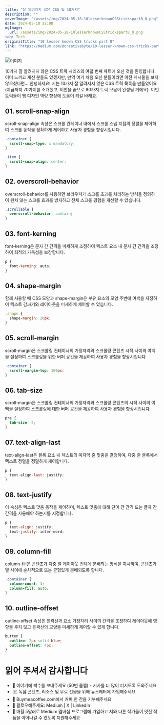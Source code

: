 ```yaml
---
title: "잘 알려지지 않은 CSS 팁 10가지"
description: ""
coverImage: "/assets/img/2024-05-18-10lesserknownCSStrickspart8_0.png"
date: 2024-05-18 22:08
ogImage: 
  url: /assets/img/2024-05-18-10lesserknownCSStrickspart8_0.png
tag: Tech
originalTitle: "10 lesser known CSS tricks part 8"
link: "https://medium.com/@creativebyte/10-lesser-known-css-tricks-part-8-41439222fdeb"
---
```



![이미지](/assets/img/2024-05-18-10lesserknownCSStrickspart8_0.png) 

10가지 잘 알려지지 않은 CSS 트릭 시리즈의 여덟 번째 파트에 오신 것을 환영합니다. 이미 느끼고 계신 분들도 있겠지만, 만약 여기 처음 오신 분들이라면 이전 게시물을 보지 않으셨다면... 안녕하세요! 저는 10가지 잘 알려지지 않은 CSS 트릭 목록을 만들었어요 (지금까지 70가지를 소개했고, 이번을 끝으로 80가지 트릭 모음이 완성될 거에요). 이번 트릭들이 웹 디자인 역량 향상에 도움이 되길 바래요.

## 01. scroll-snap-align

scroll-snap-align 속성은 스크롤 컨테이너 내에서 스크롤 스냅 지점의 정렬을 제어하여 스크롤 동작을 정확하게 제어하고 사용자 경험을 향상시킵니다.

<div class="content-ad"></div>

```css
.container {
  scroll-snap-type: x mandatory;
}

.item {
  scroll-snap-align: center;
}
```

## 02. overscroll-behavior

overscroll-behavior를 사용하면 브라우저가 스크롤 초과를 처리하는 방식을 정의하여 원치 않는 스크롤 효과를 방지하고 전체 스크롤 경험을 개선할 수 있습니다.

```css
.scrollable {
  overscroll-behavior: contain;
}
```

<div class="content-ad"></div>

## 03. font-kerning

font-kerning은 문자 간 간격을 미세하게 조정하여 텍스트 요소 내 문자 간 간격을 조정하여 최적의 가독성을 보장합니다.

```js
p {
  font-kerning: auto;
}
```

## 04. shape-margin

<div class="content-ad"></div>

함께 사용할 때 CSS 모양과 shape-margin은 부유 요소의 모양 주변에 여백을 지정하여 텍스트 감싸기와 레이아웃을 미세하게 제어할 수 있습니다.

```js
.shape {
  shape-margin: 20px;
}
```

## 05. scroll-margin

scroll-margin은 스크롤링 컨테이너의 가장자리와 스크롤링 콘텐츠 시작 사이의 여백을 설정하여 스크롤링을 위한 버퍼 공간을 제공하여 사용자 경험을 향상시킵니다.

<div class="content-ad"></div>

```css
.container {
  scroll-margin-top: 100px;
}
```

## 06. tab-size

scroll-margin은 스크롤링 컨테이너의 가장자리와 스크롤링 콘텐츠의 시작 사이의 여백을 설정하여 스크롤링에 대한 버퍼 공간을 제공하여 사용자 경험을 향상시킵니다.

```css
pre {
  tab-size: 4;
}
```

<div class="content-ad"></div>

## 07. text-align-last

text-align-last은 블록 요소 내 텍스트의 마지막 줄 맞춤을 결정하여, 다중 줄 블록에서 텍스트 정렬을 정밀하게 제어합니다.

```js
p {
  text-align-last: justify;
}
```

## 08. text-justify

<div class="content-ad"></div>

이 속성은 텍스트 맞춤 동작을 제어하며, 텍스트 맞춤에 대해 단어 간 간격 또는 글자 간 간격을 사용해야 하는지를 지정합니다.

```js
p {
  text-align: justify;
  text-justify: inter-word;
}
```

## 09. column-fill

column-fill은 콘텐츠가 다중 열 레이아웃 전체에 분배되는 방식을 지시하여, 콘텐츠가 열 사이에 순차적으로 또는 균형있게 분배되도록 합니다.

<div class="content-ad"></div>

```css
.container {
  column-count: 3;
  column-fill: auto;
}
```

## 10. outline-offset

outline-offset 속성은 윤곽선과 요소 가장자리 사이의 간격을 조정하여 레이아웃에 영향을 주지 않고 윤곽선의 모양을 미세하게 제어할 수 있게 합니다.

```css
button {
  outline: 2px solid blue;
  outline-offset: 4px;
}
```

<div class="content-ad"></div>

# 읽어 주셔서 감사합니다

- 👏 이야기에 박수를 보내주세요 (50번 클랩) - 기사를 더 많이 퍼지도록 도와주세요
- ✉️ 독점 콘텐츠, 리소스 및 무료 선물을 위해 뉴스레터에 가입해주세요
- 🤝 Buymeacoffee.com에서 커피 한 잔을 기부해주세요
- 🔔 팔로우해주세요: Medium | X | LinkedIn
- 📝  매월 5달러로 Medium 멤버십 프로그램에 가입하고 저와 다른 작가들이 멋진 작품을 이어나갈 수 있도록 지원해주세요
